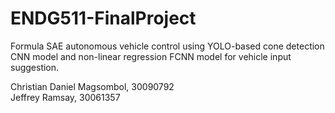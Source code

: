 # ENDG511-FinalProject
Formula SAE autonomous vehicle control using YOLO-based cone detection CNN model and non-linear regression FCNN model for vehicle input suggestion.   

Christian Daniel Magsombol, 30090792  
Jeffrey Ramsay, 30061357
